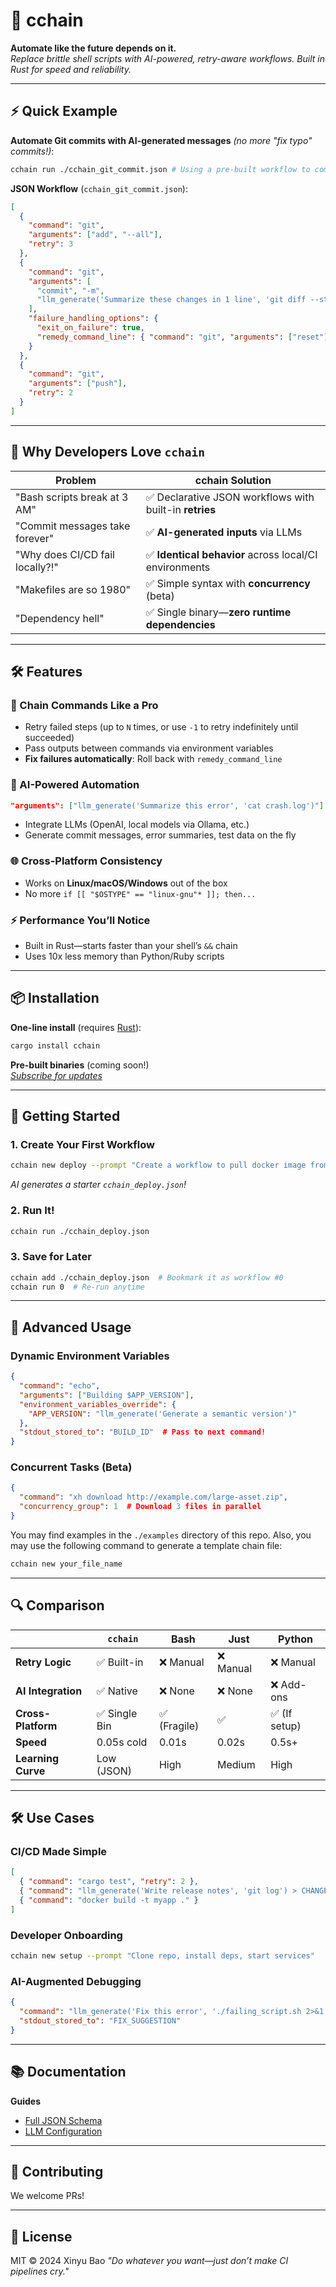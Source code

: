 # 🚀 cchain 

**Automate like the future depends on it.**  
*Replace brittle shell scripts with AI-powered, retry-aware workflows. Built in Rust for speed and reliability.*

---

## ⚡ Quick Example

**Automate Git commits with AI-generated messages** *(no more "fix typo" commits!)*:  
```bash
cchain run ./cchain_git_commit.json # Using a pre-built workflow to commit changes with AI
```

**JSON Workflow** (`cchain_git_commit.json`):
```json
[
  {
    "command": "git",
    "arguments": ["add", "--all"],
    "retry": 3
  },
  {
    "command": "git",
    "arguments": [
      "commit", "-m", 
      "llm_generate('Summarize these changes in 1 line', 'git diff --staged')"
    ],
    "failure_handling_options": {
      "exit_on_failure": true,
      "remedy_command_line": { "command": "git", "arguments": ["reset"] }
    }
  },
  {
    "command": "git",
    "arguments": ["push"],
    "retry": 2
  }
]
```

---

## 🌟 Why Developers Love `cchain`

| **Problem**                          | **cchain Solution**                                      |
|--------------------------------------|----------------------------------------------------------|
| "Bash scripts break at 3 AM"         | ✅ Declarative JSON workflows with built-in **retries**  |
| "Commit messages take forever"       | ✅ **AI-generated inputs** via LLMs                      |
| "Why does CI/CD fail locally?!"      | ✅ **Identical behavior** across local/CI environments   |
| "Makefiles are so 1980"              | ✅ Simple syntax with **concurrency** (beta)             |
| "Dependency hell"                    | ✅ Single binary—**zero runtime dependencies**           |

---

## 🛠️ Features

### 🔗 Chain Commands Like a Pro
- Retry failed steps (up to `N` times, or use `-1` to retry indefinitely until succeeded)
- Pass outputs between commands via environment variables
- **Fix failures automatically**: Roll back with `remedy_command_line`

### 🤖 AI-Powered Automation
```json
"arguments": ["llm_generate('Summarize this error', 'cat crash.log')"]
```
- Integrate LLMs (OpenAI, local models via Ollama, etc.)
- Generate commit messages, error summaries, test data on the fly

### 🌐 Cross-Platform Consistency
- Works on **Linux/macOS/Windows** out of the box
- No more `if [[ "$OSTYPE" == "linux-gnu"* ]]; then...`

### ⚡ Performance You’ll Notice
- Built in Rust—starts faster than your shell’s `&&` chain
- Uses 10x less memory than Python/Ruby scripts

---

## 📦 Installation

**One-line install** (requires [Rust](https://rustup.rs/)):
```bash
cargo install cchain
```

**Pre-built binaries** (coming soon!)  
*[Subscribe for updates](https://github.com/yourrepo)*

---

## 🚀 Getting Started

### 1. Create Your First Workflow
```bash
cchain new deploy --prompt "Create a workflow to pull docker image from xxx, then run it in the background"
```
*AI generates a starter `cchain_deploy.json`!*

### 2. Run It!
```bash
cchain run ./cchain_deploy.json
```

### 3. Save for Later
```bash
cchain add ./cchain_deploy.json  # Bookmark it as workflow #0
cchain run 0  # Re-run anytime
```

---

## 🧩 Advanced Usage

### Dynamic Environment Variables
```json
{
  "command": "echo",
  "arguments": ["Building $APP_VERSION"],
  "environment_variables_override": {
    "APP_VERSION": "llm_generate('Generate a semantic version')"
  },
  "stdout_stored_to": "BUILD_ID"  # Pass to next command!
}
```

### Concurrent Tasks (Beta)
```json
{
  "command": "xh download http://example.com/large-asset.zip",
  "concurrency_group": 1  # Download 3 files in parallel
}
```

You may find examples in the `./examples` directory of this repo. Also, you may use the following command to generate a template chain file:
```bash
cchain new your_file_name
```

---

## 🔍 Comparison

|                      | `cchain`       | Bash           | Just           | Python         |
|----------------------|----------------|----------------|----------------|----------------|
| **Retry Logic**      | ✅ Built-in    | ❌ Manual      | ❌ Manual      | ❌ Manual      |
| **AI Integration**   | ✅ Native      | ❌ None        | ❌ None        | ❌ Add-ons     |
| **Cross-Platform**   | ✅ Single Bin | ✅ (Fragile)  | ✅             | ✅ (If setup)  |
| **Speed**            | 0.05s cold     | 0.01s          | 0.02s          | 0.5s+          |
| **Learning Curve**   | Low (JSON)     | High           | Medium         | High           |

---

## 🛠️ Use Cases

### CI/CD Made Simple
```json
[
  { "command": "cargo test", "retry": 2 },
  { "command": "llm_generate('Write release notes', 'git log') > CHANGELOG.md" },
  { "command": "docker build -t myapp ." }
]
```

### Developer Onboarding
```bash
cchain new setup --prompt "Clone repo, install deps, start services"
```

### AI-Augmented Debugging
```json
{
  "command": "llm_generate('Fix this error', './failing_script.sh 2>&1')",
  "stdout_stored_to": "FIX_SUGGESTION"
}
```

---

## 📚 Documentation

**Guides**  
- [Full JSON Schema](docs/JSON_schema.md)
- [LLM Configuration](docs/LLM_setup.md)

---

## 🤝 Contributing

We welcome PRs!  

---

## 📜 License

MIT © 2024 Xinyu Bao
*"Do whatever you want—just don’t make CI pipelines cry."*